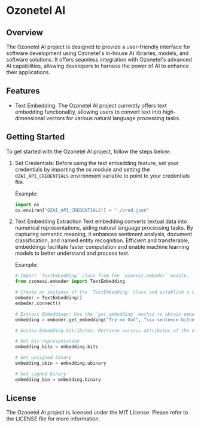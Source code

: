 # Ozonetel AI
## Overview
The Ozonetel AI project is designed to provide a user-friendly interface for software development using Ozonetel's in-house AI libraries, models, and software solutions. It offers seamless integration with Ozonetel's advanced AI capabilities, allowing developers to harness the power of AI to enhance their applications.

## Features
- Text Embedding: The Ozonetel AI project currently offers text embedding functionality, allowing users to convert text into high-dimensional vectors for various natural language processing tasks.

## Getting Started
To get started with the Ozonetel AI project, follow the steps below:

1. Set Credentials:
    Before using the text embedding feature, set your credentials by importing the os module and setting the `OZAI_API_CREDENTIALS` environment variable to point to your credentials file.
    
    Example:
    
    ```python
    import os
    os.environ["OZAI_API_CREDENTIALS"] = "./cred.json"
    ```
3. Text Embedding Extraction
    Text embedding converts textual data into numerical representations, aiding natural language processing tasks. By capturing semantic meaning, it enhances sentiment analysis, document classification, and named entity recognition. Efficient and transferable, embeddings facilitate faster computation and enable machine learning models to better understand and process text.

   Example:
    ```python
    # Import `TextEmbedding` class from the `ozoneai.embeder` module.
    from ozoneai.embeder import TextEmbedding
    
    # Create an instance of the `TextEmbedding` class and establish a connection.
    embeder = TextEmbedding()
    embeder.connect()
    
    # Extract Embeddings: Use the `get_embedding` method to obtain embeddings for your text.
    embedding = embeder.get_embedding("Try me Out", "siv-sentence-bitnet-pmbv2-wikid-small")
    
    # Access Embedding Attributes: Retrieve various attributes of the embedding object, such as bits, unsigned binary, and signed binary.
    
    # Get bit representation
    embedding_bits = embedding.bits
    
    # Get unsigned binary
    embedding_ubin = embedding.ubinary
    
    # Get signed binary
    embedding_bin = embedding.binary
    ```



## License
The Ozonetel AI project is licensed under the MIT License. Please refer to the LICENSE file for more information.

